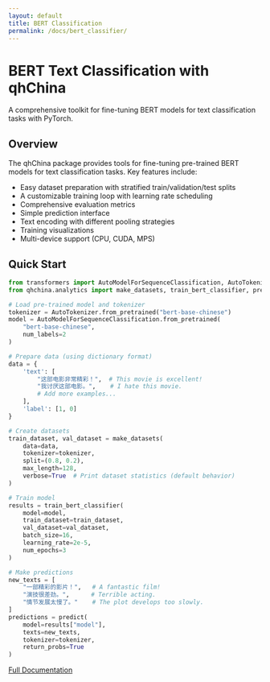 ```yaml
---
layout: default
title: BERT Classification
permalink: /docs/bert_classifier/
---
```


# BERT Text Classification with qhChina

A comprehensive toolkit for fine-tuning BERT models for text classification tasks with PyTorch.

## Overview

The qhChina package provides tools for fine-tuning pre-trained BERT models for text classification tasks. Key features include:

- Easy dataset preparation with stratified train/validation/test splits
- A customizable training loop with learning rate scheduling
- Comprehensive evaluation metrics
- Simple prediction interface
- Text encoding with different pooling strategies
- Training visualizations
- Multi-device support (CPU, CUDA, MPS)

## Quick Start

```python
from transformers import AutoModelForSequenceClassification, AutoTokenizer
from qhchina.analytics import make_datasets, train_bert_classifier, predict

# Load pre-trained model and tokenizer
tokenizer = AutoTokenizer.from_pretrained("bert-base-chinese")
model = AutoModelForSequenceClassification.from_pretrained(
    "bert-base-chinese", 
    num_labels=2
)

# Prepare data (using dictionary format)
data = {
    'text': [
        "这部电影非常精彩！",  # This movie is excellent!
        "我讨厌这部电影。",    # I hate this movie.
        # Add more examples...
    ],
    'label': [1, 0]
}

# Create datasets
train_dataset, val_dataset = make_datasets(
    data=data,
    tokenizer=tokenizer,
    split=(0.8, 0.2),
    max_length=128,
    verbose=True  # Print dataset statistics (default behavior)
)

# Train model
results = train_bert_classifier(
    model=model,
    train_dataset=train_dataset,
    val_dataset=val_dataset,
    batch_size=16,
    learning_rate=2e-5,
    num_epochs=3
)

# Make predictions
new_texts = [
    "一部精彩的影片！",   # A fantastic film!
    "演技很差劲。",      # Terrible acting.
    "情节发展太慢了。"    # The plot develops too slowly.
]
predictions = predict(
    model=results["model"],
    texts=new_texts,
    tokenizer=tokenizer,
    return_probs=True
)
```

[Full Documentation](/docs/bert_classifier/full) 
